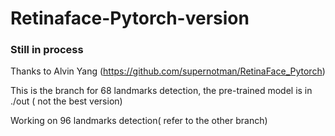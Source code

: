 # Retinaface-Pytorch-version
### Still in process 
Thanks to Alvin Yang (https://github.com/supernotman/RetinaFace_Pytorch)

This is the branch for 68 landmarks detection, the pre-trained model is in ./out ( not the best version)

Working on 96 landmarks detection( refer to the other branch)
